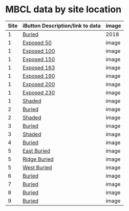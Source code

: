 # MBCL data by site location

| Site | iButton Description/link to data | image |
|-----|-----|-----|
| 1 | [Buried](./figures/html/1_buried/iButton1.html) | 2018 | 
| 1 | [Exposed 50](./figures/html/1_exposed_050/1_exposed_050.html) | image | 
| 1 | [Exposed 100](./figures/html/1_exposed_100/1_exposed_100.html) | image | 
| 1 | [Exposed 150](./figures/html/1_exposed_150/1_exposed_150.html) | image | 
| 1 | [Exposed 163](./figures/html/1_exposed_163/1_exposed_163.html) | image | 
| 1 | [Exposed 190](./figures/html/1_exposed_190/1_exposed_190.html) | image | 
| 1 | [Exposed 200](./figures/html/1_exposed_200/1_exposed_200.html) | image | 
| 1 | [Exposed 230](./figures/html/1_exposed_230/1_exposed_230.html) | image | 
| 1 | [Shaded](./figures/html/1_shaded/1_shaded.html) | image | 
| 2 | [Buried](./figures/html/2_buried/2_buried.html) | image |  
| 2 | [Shaded](./figures/html/2_shaded/2_shaded.html) | image |  
| 3 | [Buried](./figures/html/3_buried/3_buried.html) | image |  
| 3 | [Shaded](./figures/html/3_shaded/3_shaded.html) | image |  
| 4 | [Buried](./figures/html/4_buried/4_buried.html) | image |  
| 5 | [East Buried](./figures/html/5east_buried/5east_buried.html) | image | 
| 5 | [Ridge Buried](./figures/html/5ridge_buried/5ridge_buried.html) | image | 
| 5 | [West Buried](./figures/html/5west_buried/5west_buried.html) | image |  
| 6 | [Buried](./figures/html/6_buried/6_buried.html) | image | 
| 7 | [Buried](./figures/html/7_buried/7_buried.html) | image |  
| 8 | [Buried](./figures/html/8_buried/8_buried.html) | image |  
| 9 | [Buried](./figures/html/9_buried/9_buried.html) | image | 
